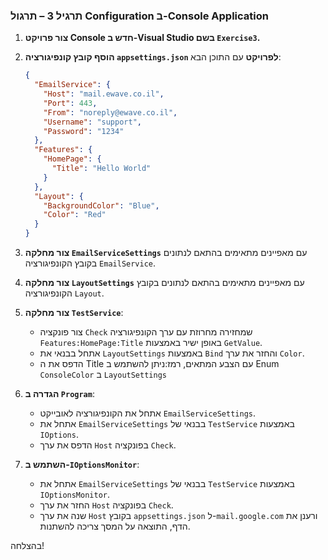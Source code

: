 ### תרגיל 3 – תרגול Configuration ב-Console Application

1. **צור פרויקט Console חדש ב-Visual Studio בשם `Exercise3`.**

2. **הוסף קובץ קונפיגורציה `appsettings.json` לפרויקט** עם התוכן הבא:
   ```json
   {
     "EmailService": {
       "Host": "mail.ewave.co.il",
       "Port": 443,
       "From": "noreply@ewave.co.il",
       "Username": "support",
       "Password": "1234"
     },
     "Features": {
       "HomePage": {
         "Title": "Hello World"
       }
     },
     "Layout": {
       "BackgroundColor": "Blue",
       "Color": "Red"
     }
   }
   ```

3. **צור מחלקה `EmailServiceSettings`** עם מאפיינים מתאימים בהתאם לנתונים בקובץ הקונפיגורציה `EmailService`.

4. **צור מחלקה `LayoutSettings`** עם מאפיינים מתאימים בהתאם לנתונים בקובץ הקונפיגורציה `Layout`.

5. **צור מחלקה `TestService`**:
   - צור פונקציה `Check` שמחזירה מחרוזת עם ערך הקונפיגורציה `Features:HomePage:Title` באופן ישיר באמצעות `GetValue`.
   - אתחל בבנאי את `LayoutSettings` באמצעות `Bind` והחזר את ערך `Color`.
   - הדפס את ה Title עם הצבע המתאים, רמז:ניתן להשתמש ב Enum `ConsoleColor` ב `LayoutSettings`

6. **הגדרה ב `Program`**:
   - אתחל את הקונפיגורציה לאובייקט `EmailServiceSettings`.
   - אתחל את `EmailServiceSettings` בבנאי של `TestService` באמצעות `IOptions`.
   - הדפס את ערך `Host` בפונקציה `Check`.

7. **השתמש ב-`IOptionsMonitor`**:
   - אתחל את `EmailServiceSettings` בבנאי של `TestService` באמצעות `IOptionsMonitor`.
   - החזר את ערך `Host` בפונקציה `Check`.
   - שנה את ערך `Host` בקובץ `appsettings.json` ל-`mail.google.com` ורענן את הדף, התוצאה על המסך צריכה להשתנות.


בהצלחה!